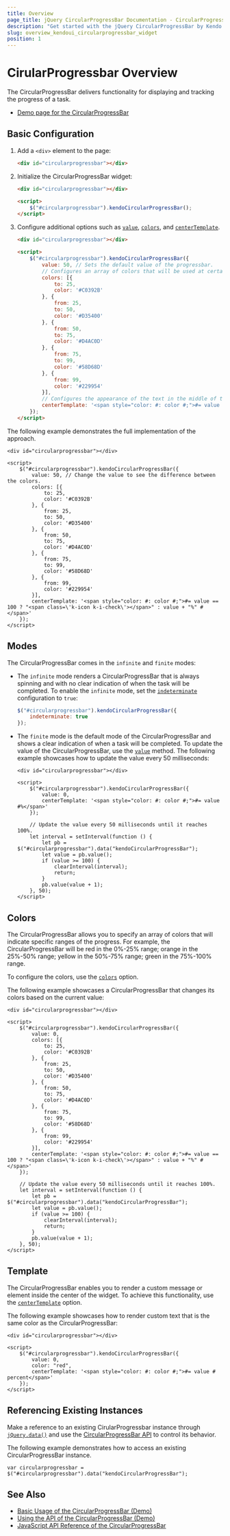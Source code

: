 ```yaml
---
title: Overview
page_title: jQuery CircularProgressBar Documentation - CircularProgressBar Overview
description: "Get started with the jQuery CircularProgressBar by Kendo UI and learn how to create, initialize, and enable the widget."
slug: overview_kendoui_circularprogressbar_widget
position: 1
---
```


# CirularProgressbar Overview

The CircularProgressBar delivers functionality for displaying and tracking the progress of a task.

* [Demo page for the CircularProgressBar](https://demos.telerik.com/kendo-ui/circularprogressbar/index)

## Basic Configuration

1. Add a `<div>` element to the page:

    ```html
    <div id="circularprogressbar"></div>
    ```

2. Initialize the CircularProgressBar widget:

    ```html
    <div id="circularprogressbar"></div>

    <script>
        $("#circularprogressbar").kendoCircularProgressBar();
    </script>
    ```

3. Configure additional options such as [`value`](/api/javascript/ui/circularprogressbar/configuration/value), [`colors`](/api/javascript/ui/circularprogressbar/configuration/colors), and [`centerTemplate`](/api/javascript/ui/circularprogressbar/configuration/centertemplate).

    ```html
    <div id="circularprogressbar"></div>

    <script>
        $("#circularprogressbar").kendoCircularProgressBar({
            value: 50, // Sets the default value of the progressbar.
            // Configures an array of colors that will be used at certain stages of the progress.
            colors: [{
                to: 25,
                color: '#C0392B'
            }, {
                from: 25,
                to: 50,
                color: '#D35400'
            }, {
                from: 50,
                to: 75,
                color: '#D4AC0D'
            }, {
                from: 75,
                to: 99,
                color: '#58D68D'
            }, {
                from: 99,
                color: '#229954'
            }],
            // Configures the appearance of the text in the middle of the progressbar.
            centerTemplate: '<span style="color: #: color #;">#= value == 100 ? "<span class=\'k-icon k-i-check\'></span>" : value + "%" #</span>'
        });
    </script>
    ```

The following example demonstrates the full implementation of the approach.

```dojo
<div id="circularprogressbar"></div>

<script>
    $("#circularprogressbar").kendoCircularProgressBar({
        value: 50, // Change the value to see the difference between the colors.
        colors: [{
            to: 25,
            color: '#C0392B'
        }, {
            from: 25,
            to: 50,
            color: '#D35400'
        }, {
            from: 50,
            to: 75,
            color: '#D4AC0D'
        }, {
            from: 75,
            to: 99,
            color: '#58D68D'
        }, {
            from: 99,
            color: '#229954'
        }],
        centerTemplate: '<span style="color: #: color #;">#= value == 100 ? "<span class=\'k-icon k-i-check\'></span>" : value + "%" #</span>'
    });
</script>
```

## Modes

The CircularProgressBar comes in the `infinite` and `finite` modes:

* The `infinite` mode renders a CircularProgressBar that is always spinning and with no clear indication of when the task will be completed. To enable the `infinite` mode, set the [`indeterminate`](/api/javascript/ui/circularprogressbar/configuration/indeterminate) configuration to `true`:

    ```javascript
    $("#circularprogressbar").kendoCircularProgressBar({
        indeterminate: true
    });
    ```

* The `finite` mode is the default mode of the CircularProgressBar and shows a clear indication of when a task will be completed. To update the value of the CircularProgressBar, use the [`value`](/api/javascript/ui/circularprogressbar/methods/value) method. The following example showcases how to update the value every 50 milliseconds:

    ```dojo
    <div id="circularprogressbar"></div>

    <script>
        $("#circularprogressbar").kendoCircularProgressBar({
            value: 0,
            centerTemplate: '<span style="color: #: color #;">#= value #%</span>'
        });

        // Update the value every 50 milliseconds until it reaches 100%.
        let interval = setInterval(function () {
            let pb = $("#circularprogressbar").data("kendoCircularProgressBar");
            let value = pb.value();
            if (value >= 100) {
                clearInterval(interval);
                return;
            }
            pb.value(value + 1);
        }, 50);
    </script>
    ```

## Colors

The CircularProgressBar allows you to specify an array of colors that will indicate specific ranges of the progress. For example, the CircularProgressBar will be red in the 0%-25% range; orange in the 25%-50% range; yellow in the 50%-75% range; green in the 75%-100% range.

To configure the colors, use the [`colors`](/api/javascript/ui/circularprogressbar/configuration/colors) option.

The following example showcases a CircularProgressBar that changes its colors based on the current value:

```dojo
<div id="circularprogressbar"></div>

<script>
    $("#circularprogressbar").kendoCircularProgressBar({
        value: 0,
        colors: [{
            to: 25,
            color: '#C0392B'
        }, {
            from: 25,
            to: 50,
            color: '#D35400'
        }, {
            from: 50,
            to: 75,
            color: '#D4AC0D'
        }, {
            from: 75,
            to: 99,
            color: '#58D68D'
        }, {
            from: 99,
            color: '#229954'
        }],
        centerTemplate: '<span style="color: #: color #;">#= value == 100 ? "<span class=\'k-icon k-i-check\'></span>" : value + "%" #</span>'
    });

    // Update the value every 50 milliseconds until it reaches 100%.
    let interval = setInterval(function () {
        let pb = $("#circularprogressbar").data("kendoCircularProgressBar");
        let value = pb.value();
        if (value >= 100) {
            clearInterval(interval);
            return;
        }
        pb.value(value + 1);
    }, 50);
</script>
```

## Template

The CircularProgressBar enables you to render a custom message or element inside the center of the widget. To achieve this functionality, use the [`centerTemplate`](/api/javascript/ui/circularprogressbar/configuration/centertemplate) option.

The following example showcases how to render custom text that is the same color as the CircularProgressBar:

```dojo
<div id="circularprogressbar"></div>

<script>
    $("#circularprogressbar").kendoCircularProgressBar({
        value: 0,
        color: "red",
        centerTemplate: '<span style="color: #: color #;">#= value # percent</span>'
    });
</script>
```

## Referencing Existing Instances

Make a reference to an existing CirularProgressbar instance through [`jQuery.data()`](https://api.jquery.com/jQuery.data/) and use the [CircularProgressBar API](/api/javascript/ui/circularprogressbar) to control its behavior.

The following example demonstrates how to access an existing CircularProgressBar instance.

	var circularprogressbar = $("#circularprogressbar").data("kendoCircularProgressBar");

## See Also

* [Basic Usage of the CircularProgressBar (Demo)](https://demos.telerik.com/kendo-ui/circularprogressbar/index)
* [Using the API of the CircularProgressBar (Demo)](https://demos.telerik.com/kendo-ui/circularprogressbar/api)
* [JavaScript API Reference of the CircularProgressBar](/api/javascript/ui/circularprogressbar)